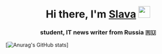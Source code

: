 <h1 align="center">Hi there, I'm <a href="https://t.me/slavalovesfoxes" target="_blank">Slava</a> 
<img src="https://github.com/blackcater/blackcater/raw/main/images/Hi.gif" height="32"/></h1>
<h3 align="center">student, IT news writer from Russia 🇷🇺</h3>


[![Anurag's GitHub stats](https://github-readme-stats.vercel.app/api?username=vya4eslavv)]







<!---
vya4eslavv/vya4eslavv is a ✨ special ✨ repository because its `README.md` (this file) appears on your GitHub profile.
You can click the Preview link to take a look at your changes.
--->
